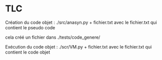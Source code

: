 # TLC

Création du code objet :
./src/anasyn.py + fichier.txt
avec le fichier.txt qui contient le pseudo code

cela créé un fichier dans ./tests/code_genere/

Exécution du code objet :
./scr/VM.py + fichier.txt
avec le fichier.txt qui contient le code objet 
